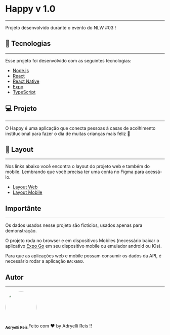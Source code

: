 # Happy v 1.0
---
Projeto desenvolvido durante o evento do NLW #03 !

## 🚀 Tecnologias
---
Esse projeto foi desenvolvido com as seguintes tecnologias:

* [Node.js](https://nodejs.org/en/)
* [React](https://reactjs.org/)
* [React Native](https://facebook.github.io/react-native/)
* [Expo](https://expo.io/)
* [TypeScript](https://www.typescriptlang.org/)

## 💻 Projeto
---
O Happy é uma aplicação que conecta pessoas à casas de acolhimento institucional para fazer o dia de muitas crianças mais feliz 💜

## 🔖 Layout
---
Nos links abaixo você encontra o layout do projeto web e também do mobile. Lembrando que você precisa ter uma conta no Figma para acessá-lo.

* [Layout Web](https://www.figma.com/file/mDEbnoojksG4w8sOxmudh3/Happy-Web)
* [Layout Mobile](https://www.figma.com/file/X27FfVxAgy9f5IFa7ONlph/Happy-Mobile)

## Importânte
---

Os dados usados nesse projeto são fictícios, usados apenas para demonstração.

O projeto roda no browser e em dispositivos Mobiles (necessário baixar o aplicativo [Expo Go](https://play.google.com/store/apps/details?id=host.exp.exponent&hl=pt-BR) em seu dispositivo mobile ou emulador android ou IOs).

Para que as aplicações web e mobile possam consumir os dados da API, é necessário rodar a aplicação `BACKEND`.


##  Autor
---
<a href="https://www.instagram.com/adryelli_reis/">
<img style = "border-radius: 50%;" src = "https://avatars.githubusercontent.com/u/66762439?s=400&u=cf236b0a21eead165ffca14bd543a048b27a25cb&v=4" width = "100px;" alt = "" />
 <br />
 <sub> <b> Adryelli Reis </b> </sub> </a> 
Feito com ❤️ by Adryelli Reis !!
